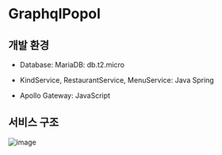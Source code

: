 # GraphqlPopol
## 개발 환경
- Database: MariaDB: db.t2.micro

- KindService, RestaurantService, MenuService: Java Spring

- Apollo Gateway: JavaScript

## 서비스 구조
![image](https://user-images.githubusercontent.com/43229125/103975810-6bd6be80-51b8-11eb-8caf-64a0fd69d1d5.png)

